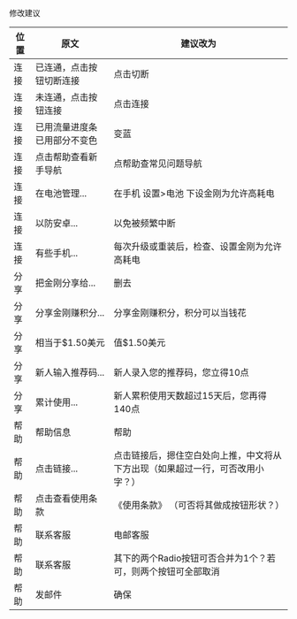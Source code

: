 
修改建议

|位置|原文|建议改为|
|---|---|---|
| 连接 | 已连通，点击按钮切断连接 |  点击切断|
| 连接 | 未连通，点击按钮连接 | 点击连接|
| 连接 | 已用流量进度条已用部分不变色 | 变蓝 |
| 连接 | 点击帮助查看新手导航 | 点帮助查常见问题导航 |
| 连接 | 在电池管理... | 在手机 设置>电池 下设金刚为允许高耗电 |
| 连接 | 以防安卓...  | 以免被频繁中断 |
| 连接 | 有些手机... | 每次升级或重装后，检查、设置金刚为允许高耗电 |
| 分享 | 把金刚分享给...| 删去 |
| 分享 | 分享金刚赚积分... | 分享金刚赚积分，积分可以当钱花 |
| 分享 | 相当于$1.50美元 | 值$1.50美元 |
| 分享 | 新人输入推荐码... | 新人录入您的推荐码，您立得10点 |
| 分享 | 累计使用... | 新人累积使用天数超过15天后，您再得140点 |
| 帮助 | 帮助信息 | 帮助 |
| 帮助 | 点击链接... | 点击链接后，摁住空白处向上推，中文将从下方出现（如果超过一行，可否改用小字？） |
| 帮助 | 点击查看使用条款 | 《使用条款》 （可否将其做成按钮形状？）|
| 帮助 | 联系客服 | 电邮客服 |
| 帮助 | 联系客服 | 其下的两个Radio按钮可否合并为1个？若可，则两个按钮可全部取消 |
| 帮助 | 发邮件 | 确保 |


